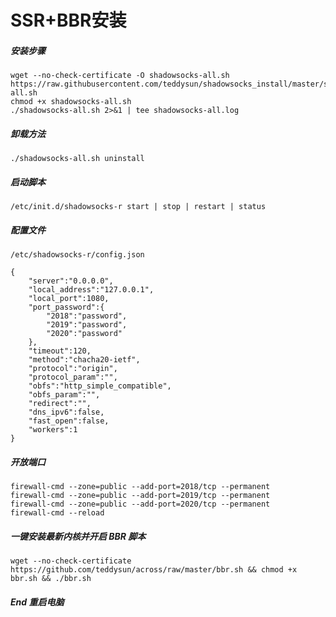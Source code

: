 #	SSR+BBR安装
	
#####	安装步骤

	wget --no-check-certificate -O shadowsocks-all.sh https://raw.githubusercontent.com/teddysun/shadowsocks_install/master/shadowsocks-all.sh
	chmod +x shadowsocks-all.sh
	./shadowsocks-all.sh 2>&1 | tee shadowsocks-all.log
		

#####	卸载方法

	./shadowsocks-all.sh uninstall
	
#####	启动脚本	

	/etc/init.d/shadowsocks-r start | stop | restart | status
	
#####	配置文件	
	/etc/shadowsocks-r/config.json
	
	{
		"server":"0.0.0.0",
		"local_address":"127.0.0.1",
		"local_port":1080,
		"port_password":{
			"2018":"password",
			"2019":"password",
			"2020":"password"
		},
		"timeout":120,
		"method":"chacha20-ietf",
		"protocol":"origin",
		"protocol_param":"",
		"obfs":"http_simple_compatible",
		"obfs_param":"",
		"redirect":"",
		"dns_ipv6":false,
		"fast_open":false,
		"workers":1
	}

#####	开放端口

	firewall-cmd --zone=public --add-port=2018/tcp --permanent
	firewall-cmd --zone=public --add-port=2019/tcp --permanent
	firewall-cmd --zone=public --add-port=2020/tcp --permanent
	firewall-cmd --reload

#####	一键安装最新内核并开启 BBR 脚本
	
	wget --no-check-certificate https://github.com/teddysun/across/raw/master/bbr.sh && chmod +x bbr.sh && ./bbr.sh

#####	End 重启电脑
